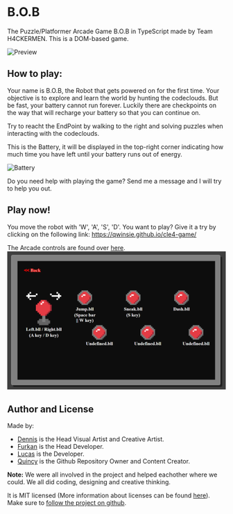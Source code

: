 # B.O.B

The Puzzle/Platformer Arcade Game B.O.B in TypeScript made by Team H4CKERMEN. This is a DOM-based game.<br>

![Preview](https://raw.githubusercontent.com/Qwinsie/cle4-game/master/docs/img/preview.PNG)

## How to play:
Your name is B.O.B, the Robot that gets powered on for the first time. Your objective is to explore and learn the world by hunting the codeclouds. But be fast, your battery cannot run forever. Luckily there are checkpoints on the way that will recharge your battery so that you can continue on.<br> 

Try to reacht the EndPoint by walking to the right and solving puzzles when interacting with the codeclouds.

This is the Battery, it will be displayed in the top-right corner indicating how much time you have left until your battery runs out of energy. 

![Battery](https://raw.githubusercontent.com/Qwinsie/cle4-game/master/docs/img/battery.gif)

Do you need help with playing the game? Send me a message and I will try to help you out.

## Play now!
You move the robot with 'W', 'A', 'S', 'D'.
You want to play? Give it a try by clicking on the following link: https://qwinsie.github.io/cle4-game/<br>

The Arcade controls are found over [here](https://qwinsie.github.io/cle4-game/pages/controls.html).
![Controls](https://raw.githubusercontent.com/Qwinsie/cle4-game/master/docs/img/controls_preview.png)

## Author and License
Made by: 
- [Dennis](https://github.com/Dvbritsem) is the Head Visual Artist and Creative Artist.
- [Furkan](https://github.com/fozdemir40) is the Head Developer.
- [Lucas](https://github.com/LuukFTF) is the Developer.
- [Quincy](https://github.com/Qwinsie) is the Github Repository Owner and Content Creator.<br>

**Note:** We were all involved in the project and helped eachother where we could. We all did coding, designing and creative thinking.<br>

It is MIT licensed (More information about licenses can be found [here](https://choosealicense.com/)). Make sure to [follow the project on github](https://github.com/Qwinsie/cle4-game).
